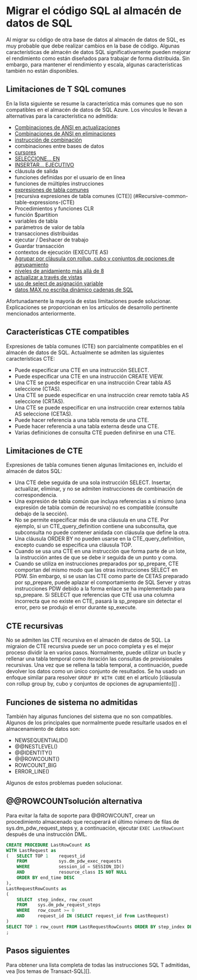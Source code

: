 <properties
   pageTitle="Migrar el código SQL al almacén de datos de SQL | Microsoft Azure"
   description="Sugerencias para migrar el código SQL al almacén de datos de SQL Azure para desarrollar soluciones."
   services="sql-data-warehouse"
   documentationCenter="NA"
   authors="lodipalm"
   manager="barbkess"
   editor=""/>

<tags
   ms.service="sql-data-warehouse"
   ms.devlang="NA"
   ms.topic="article"
   ms.tgt_pltfrm="NA"
   ms.workload="data-services"
   ms.date="08/02/2016"
   ms.author="lodipalm;barbkess;sonyama;jrj"/>

# <a name="migrate-your-sql-code-to-sql-data-warehouse"></a>Migrar el código SQL al almacén de datos de SQL

Al migrar su código de otra base de datos al almacén de datos de SQL, es muy probable que debe realizar cambios en la base de código. Algunas características de almacén de datos SQL significativamente pueden mejorar el rendimiento como están diseñados para trabajar de forma distribuida. Sin embargo, para mantener el rendimiento y escala, algunas características también no están disponibles.

## <a name="common-t-sql-limitations"></a>Limitaciones de T SQL comunes

En la lista siguiente se resume la característica más comunes que no son compatibles en el almacén de datos de SQL Azure. Los vínculos le llevan a alternativas para la característica no admitida:

- [Combinaciones de ANSI en actualizaciones][]
- [Combinaciones de ANSI en eliminaciones][]
- [instrucción de combinación][]
- combinaciones entre bases de datos
- [cursores][]
- [SELECCIONE... EN][]
- [INSERTAR... EJECUTIVO][]
- cláusula de salida
- funciones definidas por el usuario de en línea
- funciones de múltiples instrucciones
- [expresiones de tabla comunes](#Common-table-expressions)
- [recursiva expresiones de tabla comunes (CTE)] (#Recursive-common-table-expressions-(CTE)
- Procedimientos y funciones CLR
- función $partition
- variables de tabla
- parámetros de valor de tabla
- transacciones distribuidas
- ejecutar / Deshacer de trabajo
- Guardar transacción
- contextos de ejecución (EXECUTE AS)
- [Agrupar por cláusula con rollup, cubo y conjuntos de opciones de agrupamiento][]
- [niveles de anidamiento más allá de 8][]
- [actualizar a través de vistas][]
- [uso de select de asignación variable][]
- [datos MAX no escriba dinámico cadenas de SQL][]

Afortunadamente la mayoría de estas limitaciones puede solucionar. Explicaciones se proporcionan en los artículos de desarrollo pertinente mencionados anteriormente.

## <a name="supported-cte-features"></a>Características CTE compatibles

Expresiones de tabla comunes (CTE) son parcialmente compatibles en el almacén de datos de SQL.  Actualmente se admiten las siguientes características CTE:

- Puede especificar una CTE en una instrucción SELECT.
- Puede especificar una CTE en una instrucción CREATE VIEW.
- Una CTE se puede especificar en una instrucción Crear tabla AS seleccione (CTAS).
- Una CTE se puede especificar en una instrucción crear remoto tabla AS seleccione (CRTAS).
- Una CTE se puede especificar en una instrucción crear externos tabla AS seleccione (CETAS).
- Puede hacer referencia a una tabla remota de una CTE.
- Puede hacer referencia a una tabla externa desde una CTE.
- Varias definiciones de consulta CTE pueden definirse en una CTE.

## <a name="cte-limitations"></a>Limitaciones de CTE

Expresiones de tabla comunes tienen algunas limitaciones en, incluido el almacén de datos SQL:

- Una CTE debe seguida de una sola instrucción SELECT. Insertar, actualizar, eliminar, y no se admiten instrucciones de combinación de correspondencia.
- Una expresión de tabla común que incluya referencias a sí mismo (una expresión de tabla común de recursiva) no es compatible (consulte debajo de la sección).
- No se permite especificar más de una cláusula en una CTE. Por ejemplo, si un CTE_query_definition contiene una subconsulta, que subconsulta no puede contener anidada con cláusula que define la otra.
- Una cláusula ORDER BY no pueden usarse en la CTE_query_definition, excepto cuando se especifica una cláusula TOP.
- Cuando se usa una CTE en una instrucción que forma parte de un lote, la instrucción antes de que se debe ir seguida de un punto y coma.
- Cuando se utiliza en instrucciones preparados por sp_prepare, CTE comportan del mismo modo que las otras instrucciones SELECT en PDW. Sin embargo, si se usan las CTE como parte de CETAS preparado por sp_prepare, puede aplazar el comportamiento de SQL Server y otras instrucciones PDW debido a la forma enlace se ha implementado para sp_prepare. Si SELECT que referencias que CTE usa una columna incorrecta que no existe en CTE, pasará la sp_prepare sin detectar el error, pero se produjo el error durante sp_execute.

## <a name="recursive-ctes"></a>CTE recursivas

No se admiten las CTE recursiva en el almacén de datos de SQL.  La migraion de CTE recursiva puede ser un poco completa y es el mejor proceso dividir la en varios pasos. Normalmente, puede utilizar un bucle y rellenar una tabla temporal como iteración las consultas de provisionales recursivas. Una vez que se rellena la tabla temporal, a continuación, puede devolver los datos como un único conjunto de resultados. Se ha usado un enfoque similar para resolver `GROUP BY WITH CUBE` en el artículo [cláusula con rollup group by, cubo y conjuntos de opciones de agrupamiento][] .

## <a name="unsupported-system-functions"></a>Funciones de sistema no admitidas

También hay algunas funciones del sistema que no son compatibles. Algunos de los principales que normalmente puede resultarle usados en el almacenamiento de datos son:

- NEWSEQUENTIALID()
- @@NESTLEVEL()
- @@IDENTITY()
- @@ROWCOUNT()
- ROWCOUNT_BIG
- ERROR_LINE()

Algunos de estos problemas pueden solucionar.

## <a name="rowcount-workaround"></a>@@ROWCOUNTsolución alternativa

Para evitar la falta de soporte para @@ROWCOUNT, crear un procedimiento almacenado que recuperará el último número de filas de sys.dm_pdw_request_steps y, a continuación, ejecutar `EXEC LastRowCount` después de una instrucción DML.

```sql
CREATE PROCEDURE LastRowCount AS
WITH LastRequest as 
(   SELECT TOP 1    request_id
    FROM            sys.dm_pdw_exec_requests
    WHERE           session_id = SESSION_ID()
    AND             resource_class IS NOT NULL
    ORDER BY end_time DESC
),
LastRequestRowCounts as
(
    SELECT  step_index, row_count
    FROM    sys.dm_pdw_request_steps
    WHERE   row_count >= 0
    AND     request_id IN (SELECT request_id from LastRequest)
)
SELECT TOP 1 row_count FROM LastRequestRowCounts ORDER BY step_index DESC
;
```

## <a name="next-steps"></a>Pasos siguientes
Para obtener una lista completa de todas las instrucciones SQL T admitidas, vea [los temas de Transact-SQL][].

<!--Image references-->

<!--Article references-->
[Combinaciones de ANSI en actualizaciones]: ./sql-data-warehouse-develop-ctas.md#ansi-join-replacement-for-update-statements
[Combinaciones de ANSI en eliminaciones]: ./sql-data-warehouse-develop-ctas.md#ansi-join-replacement-for-delete-statements
[instrucción de combinación]: ./sql-data-warehouse-develop-ctas.md#replace-merge-statements
[INSERTAR... EJECUTIVO]: ./sql-data-warehouse-tables-temporary.md#modularizing-code
[Temas de Transact-SQL]: ./sql-data-warehouse-reference-tsql-statements.md

[cursores]: ./sql-data-warehouse-develop-loops.md
[SELECCIONE... EN]: ./sql-data-warehouse-develop-ctas.md#selectinto
[Agrupar por cláusula con rollup, cubo y conjuntos de opciones de agrupamiento]: ./sql-data-warehouse-develop-group-by-options.md
[niveles de anidamiento más allá de 8]: ./sql-data-warehouse-develop-transactions.md
[actualizar a través de vistas]: ./sql-data-warehouse-develop-views.md
[uso de select de asignación variable]: ./sql-data-warehouse-develop-variable-assignment.md
[datos MAX no escriba dinámico cadenas de SQL]: ./sql-data-warehouse-develop-dynamic-sql.md

<!--MSDN references-->

<!--Other Web references-->
